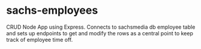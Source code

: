 # sachs-employees
CRUD Node App using Express. Connects to sachsmedia db employee table and sets up endpoints to get and modify the rows as a central point to keep track of employee time off.
